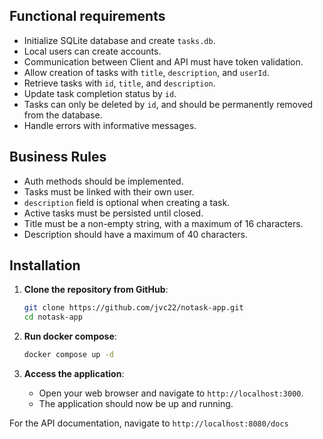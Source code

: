 ## Functional requirements

- Initialize SQLite database and create `tasks.db`.
- Local users can create accounts.
- Communication between Client and API must have token validation.
- Allow creation of tasks with `title`, `description`, and `userId`.
- Retrieve tasks with `id`, `title`, and `description`.
- Update task completion status by `id`.
- Tasks can only be deleted by `id`, and should be permanently removed from the database.
- Handle errors with informative messages.

## Business Rules

- Auth methods should be implemented.
- Tasks must be linked with their own user.
- `description` field is optional when creating a task.
- Active tasks must be persisted until closed.
- Title must be a non-empty string, with a maximum of 16 characters.
- Description should have a maximum of 40 characters.

## Installation

1. **Clone the repository from GitHub**:

   ```bash
   git clone https://github.com/jvc22/notask-app.git
   cd notask-app
   ```

2. **Run docker compose**:

    ```bash
   docker compose up -d
   ```

3. **Access the application**:
    - Open your web browser and navigate to `http://localhost:3000`.
    - The application should now be up and running.

For the API documentation, navigate to `http://localhost:8080/docs`